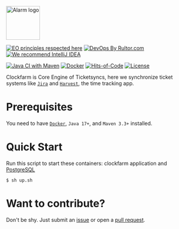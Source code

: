 <img alt="Alarm logo" src="alarm.svg" width="92px"/>

[![EO principles respected here](https://www.elegantobjects.org/badge.svg)](https://www.elegantobjects.org)
[![DevOps By Rultor.com](https://www.rultor.com/b/yegor256/rultor)](https://www.rultor.com/p/yegor256/rultor)
[![We recommend IntelliJ IDEA](https://www.elegantobjects.org/intellij-idea.svg)](https://www.jetbrains.com/idea/)


[![Java CI with Maven](https://github.com/ticketsyncs/clockfarm/actions/workflows/maven.yml/badge.svg)](https://github.com/ticketsyncs/clockfarm/actions/workflows/maven.yml)
[![Docker](https://img.shields.io/docker/v/abialiauski/ticketsyncs-clockfarm/latest)](https://hub.docker.com/repository/docker/abialiauski/ticketsyncs-clockfarm/general)
[![Hits-of-Code](https://hitsofcode.com/github/h1alexbel/ticket-harvest-sync)](https://hitsofcode.com/view/github/h1alexbel/ticket-harvest-sync)
[![License](https://img.shields.io/badge/license-MIT-green.svg)](https://github.com/ticketsyncs/clockfarm/blob/master/LICENSE)

Clockfarm is Core Engine of Ticketsyncs, here we synchronize ticket systems like [```Jira```](https://www.atlassian.com/software/jira) and [```Harvest```](https://www.getharvest.com), the time tracking app.

# Prerequisites

You need to have [```Docker```](https://www.docker.com), ```Java 17+```, and ```Maven 3.3+``` installed.

# Quick Start

Run this script to start these containers: clockfarm application
and [PostgreSQL](https://www.postgresql.org)

```shell
$ sh up.sh
```

# Want to contribute?

Don't be shy. Just submit an [issue](https://github.com/h1alexbel/datum/issues) or open
a [pull request](https://github.com/h1alexbel/datum/pulls).